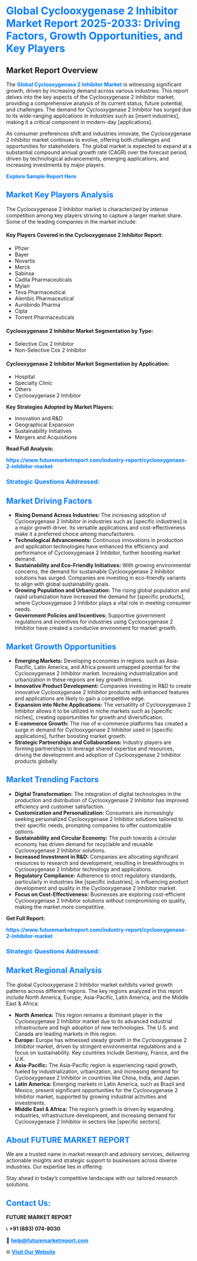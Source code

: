 <h1 style="color: #007BFF;">Global Cyclooxygenase 2 Inhibitor Market Report 2025-2033: Driving Factors, Growth Opportunities, and Key Players</h1>

<section id="overview">
<h2>Market Report Overview</h2>
<p>The <a href="https://www.futuremarketreport.com/industry-report/cyclooxygenase-2-inhibitor-market" style="color: #007BFF; text-decoration: none;"><strong>Global Cyclooxygenase 2 Inhibitor Market</strong></a> is witnessing significant growth, driven by increasing demand across various industries. This report delves into the key aspects of the Cyclooxygenase 2 Inhibitor market, providing a comprehensive analysis of its current status, future potential, and challenges. The demand for Cyclooxygenase 2 Inhibitor has surged due to its wide-ranging applications in industries such as [insert industries], making it a critical component in modern-day [applications].</p>
<p>As consumer preferences shift and industries innovate, the Cyclooxygenase 2 Inhibitor market continues to evolve, offering both challenges and opportunities for stakeholders. The global market is expected to expand at a substantial compound annual growth rate (CAGR) over the forecast period, driven by technological advancements, emerging applications, and increasing investments by major players.</p>
</section>

<section id="overview">
<p><a href="https://www.futuremarketreport.com/request-sample/reportId=123935" style="color: #007BFF; text-decoration: none;"><strong>Explore Sample Report Here</strong></a></p>
</section>

<section id="key-players">
<h2 style="color: #007BFF;">Market Key Players Analysis</h2>
<p>The Cyclooxygenase 2 Inhibitor market is characterized by intense competition among key players striving to capture a larger market share. Some of the leading companies in the market include:</p>
<h4>Key Players Covered in the Cyclooxygenase 2 Inhibitor Report:</h4>
<ul><li>Pfizer</li><li>Bayer</li><li>Novartis</li><li>Merck</li><li>Sabinsa</li><li>Cadila Pharmaceuticals</li><li>Mylan</li><li>Teva Pharmaceutical</li><li>Alembic Pharmaceutical</li><li>Aurobindo Pharma</li><li>Cipla</li><li>Torrent Pharmaceuticals</li></ul>
<h4>Cyclooxygenase 2 Inhibitor Market Segmentation by Type:</h4>
<ul><li>Selective Cox 2 Inhibitor</li><li>Non-Selective Cox 2 Inhibitor</li></ul>

<h4>Cyclooxygenase 2 Inhibitor Market Segmentation by Application:</h4>
<ul><li>Hospital</li><li>Specialty Clinic</li><li>Others</li><li>Cyclooxygenase 2 Inhibitor</li></ul>
<p><strong>Key Strategies Adopted by Market Players:</strong></p>
<ul>
<li>Innovation and R&D</li>
<li>Geographical Expansion</li>
<li>Sustainability Initiatives</li>
<li>Mergers and Acquisitions</li>
</ul>
</section>

<section>
<p><strong>Read Full Analysis: </strong></p><a href="https://www.futuremarketreport.com/industry-report/cyclooxygenase-2-inhibitor-market" style="color: #007BFF; text-decoration: none;"><strong>https://www.futuremarketreport.com/industry-report/cyclooxygenase-2-inhibitor-market</strong></a>
<h3 style="color: #007BFF;">Strategic Questions Addressed:</h3>
</section>

<section id="driving-factors">
<h2 style="color: #007BFF;">Market Driving Factors</h2>
<ul>
<li><strong>Rising Demand Across Industries:</strong> The increasing adoption of Cyclooxygenase 2 Inhibitor in industries such as [specific industries] is a major growth driver. Its versatile applications and cost-effectiveness make it a preferred choice among manufacturers.</li>
<li><strong>Technological Advancements:</strong> Continuous innovations in production and application technologies have enhanced the efficiency and performance of Cyclooxygenase 2 Inhibitor, further boosting market demand.</li>
<li><strong>Sustainability and Eco-Friendly Initiatives:</strong> With growing environmental concerns, the demand for sustainable Cyclooxygenase 2 Inhibitor solutions has surged. Companies are investing in eco-friendly variants to align with global sustainability goals.</li>
<li><strong>Growing Population and Urbanization:</strong> The rising global population and rapid urbanization have increased the demand for [specific products], where Cyclooxygenase 2 Inhibitor plays a vital role in meeting consumer needs.</li>
<li><strong>Government Policies and Incentives:</strong> Supportive government regulations and incentives for industries using Cyclooxygenase 2 Inhibitor have created a conducive environment for market growth.</li>
</ul>
</section>

<section id="growth-opportunities">
<h2 style="color: #007BFF;">Market Growth Opportunities</h2>
<ul>
<li><strong>Emerging Markets:</strong> Developing economies in regions such as Asia-Pacific, Latin America, and Africa present untapped potential for the Cyclooxygenase 2 Inhibitor market. Increasing industrialization and urbanization in these regions are key growth drivers.</li>
<li><strong>Innovative Product Development:</strong> Companies investing in R&D to create innovative Cyclooxygenase 2 Inhibitor products with enhanced features and applications are likely to gain a competitive edge.</li>
<li><strong>Expansion into Niche Applications:</strong> The versatility of Cyclooxygenase 2 Inhibitor allows it to be utilized in niche markets such as [specific niches], creating opportunities for growth and diversification.</li>
<li><strong>E-commerce Growth:</strong> The rise of e-commerce platforms has created a surge in demand for Cyclooxygenase 2 Inhibitor used in [specific applications], further boosting market growth.</li>
<li><strong>Strategic Partnerships and Collaborations:</strong> Industry players are forming partnerships to leverage shared expertise and resources, driving the development and adoption of Cyclooxygenase 2 Inhibitor products globally.</li>
</ul>
</section>

<section id="trending-factors">
<h2 style="color: #007BFF;">Market Trending Factors</h2>
<ul>
<li><strong>Digital Transformation:</strong> The integration of digital technologies in the production and distribution of Cyclooxygenase 2 Inhibitor has improved efficiency and customer satisfaction.</li>
<li><strong>Customization and Personalization:</strong> Consumers are increasingly seeking personalized Cyclooxygenase 2 Inhibitor solutions tailored to their specific needs, prompting companies to offer customizable options.</li>
<li><strong>Sustainability and Circular Economy:</strong> The push towards a circular economy has driven demand for recyclable and reusable Cyclooxygenase 2 Inhibitor solutions.</li>
<li><strong>Increased Investment in R&D:</strong> Companies are allocating significant resources to research and development, resulting in breakthroughs in Cyclooxygenase 2 Inhibitor technology and applications.</li>
<li><strong>Regulatory Compliance:</strong> Adherence to strict regulatory standards, particularly in industries like [specific industries], is influencing product development and quality in the Cyclooxygenase 2 Inhibitor market.</li>
<li><strong>Focus on Cost-Effectiveness:</strong> Businesses are exploring cost-efficient Cyclooxygenase 2 Inhibitor solutions without compromising on quality, making the market more competitive.</li>
</ul>
</section>

<section>
<p><strong>Get Full Report: </strong></p><a href="https://www.futuremarketreport.com/industry-report/cyclooxygenase-2-inhibitor-market" style="color: #007BFF; text-decoration: none;"><strong>https://www.futuremarketreport.com/industry-report/cyclooxygenase-2-inhibitor-market</strong></a>
<h3 style="color: #007BFF;">Strategic Questions Addressed:</h3>
</section>


<section id="regional-analysis">
<h2 style="color: #007BFF;">Market Regional Analysis</h2>
<p>The global Cyclooxygenase 2 Inhibitor market exhibits varied growth patterns across different regions. The key regions analyzed in this report include North America, Europe, Asia-Pacific, Latin America, and the Middle East & Africa:</p>
<ul>
<li><strong>North America:</strong> This region remains a dominant player in the Cyclooxygenase 2 Inhibitor market due to its advanced industrial infrastructure and high adoption of new technologies. The U.S. and Canada are leading markets in this region.</li>
<li><strong>Europe:</strong> Europe has witnessed steady growth in the Cyclooxygenase 2 Inhibitor market, driven by stringent environmental regulations and a focus on sustainability. Key countries include Germany, France, and the U.K.</li>
<li><strong>Asia-Pacific:</strong> The Asia-Pacific region is experiencing rapid growth, fueled by industrialization, urbanization, and increasing demand for Cyclooxygenase 2 Inhibitor in countries like China, India, and Japan.</li>
<li><strong>Latin America:</strong> Emerging markets in Latin America, such as Brazil and Mexico, present significant opportunities for the Cyclooxygenase 2 Inhibitor market, supported by growing industrial activities and investments.</li>
<li><strong>Middle East & Africa:</strong> The region’s growth is driven by expanding industries, infrastructure development, and increasing demand for Cyclooxygenase 2 Inhibitor in sectors like [specific sectors].</li>
</ul>
</section>

<footer>
<h2 style="color: #007BFF;">About FUTURE MARKET REPORT</h2>
<p>We are a trusted name in market research and advisory services, delivering actionable insights and strategic support to businesses across diverse industries. Our expertise lies in offering:</p>

<p>Stay ahead in today’s competitive landscape with our tailored research solutions.</p>

<h2 style="color: #007BFF;">Contact Us:</h2>
<p><strong>FUTURE MARKET REPORT</strong></p>
<p>📞 <strong>+91 (883) 074-8030</strong></p>
<p>📧 <strong><a href="mailto:help@futuremarketreport.com" style="color: #007BFF;">help@futuremarketreport.com</a></strong></p>
<p>🌐 <strong><a href="https://www.futuremarketreport.com/" style="color: #007BFF;">Visit Our Website</a></strong></p>
</footer>